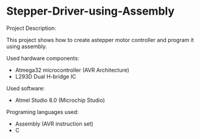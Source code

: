 # Stepper-Driver-using-Assembly
Project Description:

This project shows how to create astepper motor controller and program it using assembly.

Used hardware components:
- Atmega32 microcontroller (AVR Architecture)
- L293D Dual H-bridge IC

Used software:
- Atmel Studio 8.0 (Microchip Studio)

Programing languages used:
- Assembly (AVR instruction set)
- C
